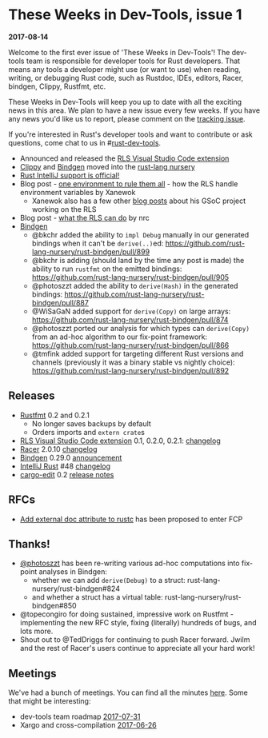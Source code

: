 # These Weeks in Dev-Tools, issue 1

**2017-08-14**

Welcome to the first ever issue of 'These Weeks in Dev-Tools'! The dev-tools
team is responsible for developer tools for Rust developers. That means any
tools a developer might use (or want to use) when reading, writing, or debugging
Rust code, such as Rustdoc, IDEs, editors, Racer, bindgen, Clippy, Rustfmt, etc.

These Weeks in Dev-Tools will keep you up to date with all the exciting news
in this area. We plan to have a new issue every few weeks. If you have any news
you'd like us to report, please comment on the [tracking issue](https://github.com/nrc/dev-tools-team/issues/25).

If you're interested in Rust's developer tools and want to contribute or ask
questions, come chat to us in #[rust-dev-tools](irc://moznet/rust-dev-tools).

* Announced and released the [RLS Visual Studio Code extension](https://marketplace.visualstudio.com/items?itemName=rust-lang.rust)
* [Clippy](https://github.com/rust-lang-nursery/rust-clippy) and [Bindgen](https://github.com/rust-lang-nursery/rust-bindgen) moved into the [rust-lang nursery]()
* [Rust IntelliJ support is official!](https://blog.jetbrains.com/blog/2017/08/04/official-support-for-open-source-rust-plugin-for-intellij-idea-clion-and-other-jetbrains-ides/)
* Blog post - [one environment to rule them all](https://xanewok.github.io/gsoc/2017/one-environment-to-rule-them-all/) - how the RLS handle environment variables by Xanewok
  - Xanewok also has a few other [blog posts](https://xanewok.github.io/gsoc/) about his GSoC project working on the RLS
* Blog post - [what the RLS can do](http://www.ncameron.org/blog/what-the-rls-can-do/) by nrc
* [Bindgen](https://github.com/rust-lang-nursery/rust-bindgen)
  - @bkchr added the ability to `impl Debug` manually in our generated bindings
    when it can't be `derive(..)`ed: https://github.com/rust-lang-nursery/rust-bindgen/pull/899
  - @bkchr is adding (should land by the time any post is made) the ability to
    run `rustfmt` on the emitted bindings: https://github.com/rust-lang-nursery/rust-bindgen/pull/905
  - @photoszzt added the ability to `derive(Hash)` in the generated bindings:
    https://github.com/rust-lang-nursery/rust-bindgen/pull/887
  - @WiSaGaN added support for `derive(Copy)` on large arrays:
    https://github.com/rust-lang-nursery/rust-bindgen/pull/874
  - @photoszzt ported our analysis for which types can `derive(Copy)` from an
    ad-hoc algorithm to our fix-point framework: https://github.com/rust-lang-nursery/rust-bindgen/pull/866
  - @tmfink added support for targeting different Rust versions and channels
    (previously it was a binary stable vs nightly choice): https://github.com/rust-lang-nursery/rust-bindgen/pull/892

## Releases

* [Rustfmt](https://crates.io/crates/rustfmt-nightly) 0.2 and 0.2.1
  - No longer saves backups by default
  - Orders imports and `extern crate`s
* [RLS Visual Studio Code extension](https://marketplace.visualstudio.com/items?itemName=rust-lang.rust)
  0.1, 0.2.0, 0.2.1: [changelog](https://github.com/rust-lang-nursery/rls-vscode/blob/master/CHANGELOG.md)
* [Racer](https://github.com/racer-rust/racer) 2.0.10 [changelog](https://github.com/racer-rust/racer/blob/master/CHANGELOG.md#2010)
* [Bindgen](https://github.com/rust-lang-nursery/rust-bindgen) 0.29.0 [announcement](https://users.rust-lang.org/t/bindgen-automatically-generate-rust-ffi-bindings-to-c-and-c-libraries/12126)
* [IntelliJ Rust](https://github.com/intellij-rust/intellij-rust) #48 [changelog](https://intellij-rust.github.io/2017/08/07/changelog-48.html)
* [cargo-edit](https://github.com/killercup/cargo-edit) 0.2 [release notes](https://github.com/killercup/cargo-edit/releases/tag/v0.2.0)


## RFCs

* [Add external doc attribute to rustc](https://github.com/rust-lang/rfcs/pull/1990) has been proposed to enter FCP


## Thanks!

* [@photoszzt](https://github.com/photoszzt) has been re-writing various ad-hoc computations into fix-point analyses in Bindgen:
  - whether we can add `derive(Debug)` to a struct: rust-lang-nursery/rust-bindgen#824
  - and whether a struct has a virtual table: rust-lang-nursery/rust-bindgen#850
* @topecongiro for doing sustained, impressive work on Rustfmt - implementing
  the new RFC style, fixing (literally) hundreds of bugs, and lots more.
* Shout out to @TedDriggs for continuing to push Racer forward. Jwilm and the
  rest of Racer's users continue to appreciate all your hard work!


## Meetings

We've had a bunch of meetings. You can find all the minutes [here](https://github.com/nrc/dev-tools-team/tree/master/minutes).
Some that might be interesting:

* dev-tools team roadmap [2017-07-31](https://github.com/nrc/dev-tools-team/blob/master/minutes/meeting%20notes%202017-07-31.md)
* Xargo and cross-compilation [2017-06-26](https://github.com/nrc/dev-tools-team/blob/master/minutes/meeting%20notes%202017-06-26.md)

